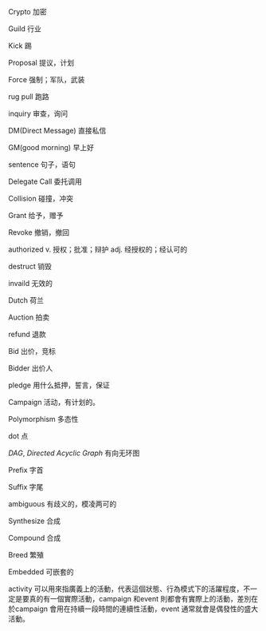 Crypto 加密

Guild 行业

Kick 踢

Proposal 提议，计划

Force 强制；军队，武装

rug pull 跑路

inquiry 审查，询问

DM(Direct Message) 直接私信

GM(good morning) 早上好

sentence 句子，语句

Delegate Call 委托调用

Collision 碰撞，冲突

Grant 给予，赠予

Revoke 撤销，撤回

authorized v. 授权；批准；辩护 adj. 经授权的；经认可的

destruct 销毁

invaild 无效的

Dutch 荷兰

Auction 拍卖

refund 退款

Bid 出价，竞标

Bidder 出价人

pledge 用什么抵押，誓言，保证

Campaign 活动，有计划的。

Polymorphism 多态性

dot 点

*DAG*, *Directed Acyclic Graph* 有向无环图

Prefix 字首

Suffix 字尾

ambiguous 有歧义的，模凌两可的

Synthesize 合成

Compound 合成

Breed 繁殖

Embedded 可嵌套的

activity 可以用來指廣義上的活動，代表這個狀態、行為模式下的活躍程度，不一定是要真的有一個實際活動，campaign 和event 則都會有實際上的活動，差別在於campaign 會用在持續一段時間的連續性活動，event 通常就會是偶發性的盛大活動。
